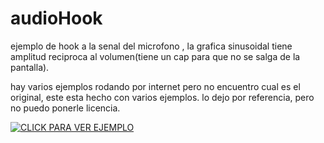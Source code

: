 # audioHook

ejemplo de hook a la senal del microfono , la grafica sinusoidal tiene amplitud reciproca al volumen(tiene un cap para que no se salga de la pantalla). 

hay varios ejemplos rodando por internet pero no encuentro cual es el original, este esta hecho con varios ejemplos. lo dejo por referencia, pero no puedo ponerle licencia.



[![CLICK PARA VER EJEMPLO](http://img.youtube.com/vi/6IyVyqBYPWQ/0.jpg)](https://youtube.com/shorts/6IyVyqBYPWQ)

